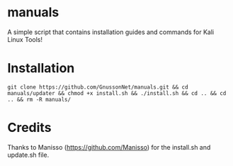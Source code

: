 # manuals
A simple script that contains installation guides and commands for Kali Linux Tools!

# Installation
`git clone https://github.com/GnussonNet/manuals.git && cd manuals/updater && chmod +x install.sh && ./install.sh && cd .. && cd .. && rm -R manuals/`

# Credits
Thanks to Manisso (https://github.com/Manisso) for the install.sh and update.sh file. 
